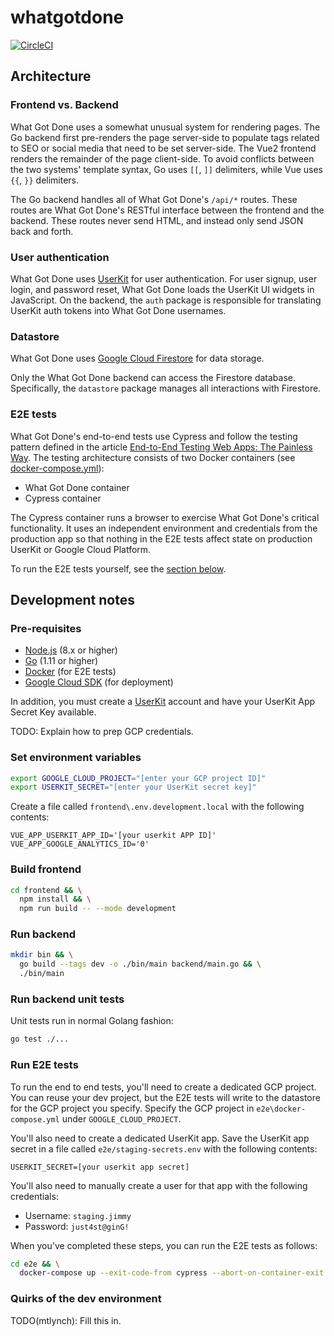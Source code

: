 # whatgotdone

[![CircleCI](https://circleci.com/gh/mtlynch/whatgotdone.svg?style=svg&circle-token=180495ad17cc0343547e430e81d28b66ff87e9f4)](https://circleci.com/gh/mtlynch/whatgotdone)

## Architecture

### Frontend vs. Backend

What Got Done uses a somewhat unusual system for rendering pages. The Go backend first pre-renders the page server-side to populate tags related to SEO or social media that need to be set server-side. The Vue2 frontend renders the remainder of the page client-side. To avoid conflicts between the two systems' template syntax, Go uses `[[`, `]]` delimiters, while Vue uses `{{`, `}}` delimiters.

The Go backend handles all of What Got Done's `/api/*` routes. These routes are What Got Done's RESTful interface between the frontend and the backend. These routes never send HTML, and instead only send JSON back and forth.

### User authentication

What Got Done uses [UserKit](https://docs.userkit.io/) for user authentication. For user signup, user login, and password reset, What Got Done loads the UserKit UI widgets in JavaScript. On the backend, the `auth` package is responsible for translating UserKit auth tokens into What Got Done usernames.

### Datastore

What Got Done uses [Google Cloud Firestore](https://firebase.google.com/docs/firestore) for data storage.

Only the What Got Done backend can access the Firestore database. Specifically, the `datastore` package manages all interactions with Firestore.

### E2E tests

What Got Done's end-to-end tests use Cypress and follow the testing pattern defined in the article [End-to-End Testing Web Apps: The Painless Way](https://mtlynch.io/painless-web-app-testing/). The testing architecture consists of two Docker containers (see [docker-compose.yml](blob/master/e2e/docker-compose.yml)):

* What Got Done container
* Cypress container

The Cypress container runs a browser to exercise What Got Done's critical functionality. It uses an independent environment and credentials from the production app so that nothing in the E2E tests affect state on production UserKit or Google Cloud Platform.

To run the E2E tests yourself, see the [section below](#run-e2e-tests).

## Development notes

### Pre-requisites

* [Node.js](https://nodejs.org/) (8.x or higher)
* [Go](https://golang.org/dl/) (1.11 or higher)
* [Docker](https://www.docker.com/) (for E2E tests)
* [Google Cloud SDK](https://cloud.google.com/sdk/install) (for deployment)

In addition, you must create a [UserKit](https://userkit.io/) account and have your UserKit App Secret Key available.

TODO: Explain how to prep GCP credentials.

### Set environment variables

```bash
export GOOGLE_CLOUD_PROJECT="[enter your GCP project ID]"
export USERKIT_SECRET="[enter your UserKit secret key]"
```

Create a file called `frontend\.env.development.local` with the following contents:

```text
VUE_APP_USERKIT_APP_ID='[your userkit APP ID]'
VUE_APP_GOOGLE_ANALYTICS_ID='0'
```

### Build frontend

```bash
cd frontend && \
  npm install && \
  npm run build -- --mode development
```

### Run backend

```bash
mkdir bin && \
  go build --tags dev -o ./bin/main backend/main.go && \
  ./bin/main
```

### Run backend unit tests

Unit tests run in normal Golang fashion:

```bash
go test ./...
```

### Run E2E tests

To run the end to end tests, you'll need to create a dedicated GCP project. You can reuse your dev project, but the E2E tests will write to the datastore for the GCP project you specify. Specify the GCP project in `e2e\docker-compose.yml` under `GOOGLE_CLOUD_PROJECT`.

You'll also need to create a dedicated UserKit app. Save the UserKit app secret in a file called `e2e/staging-secrets.env` with the following contents:

```text
USERKIT_SECRET=[your userkit app secret]
```

You'll also need to manually create a user for that app with the following credentials:

* Username: `staging.jimmy`
* Password: `just4st@ginG!`

When you've completed these steps, you can run the E2E tests as follows:

```bash
cd e2e && \
  docker-compose up --exit-code-from cypress --abort-on-container-exit --build
```

### Quirks of the dev environment

TODO(mtlynch): Fill this in.